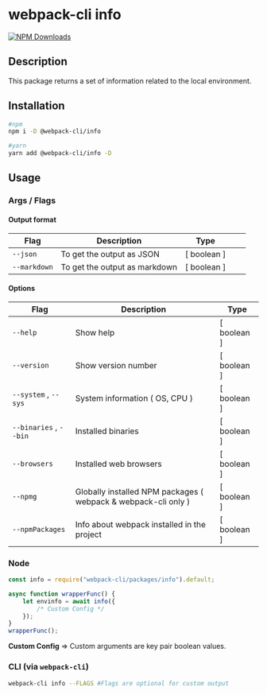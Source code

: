 # webpack-cli info

[![NPM Downloads][downloads]][downloads-url]

## Description

This package returns a set of information related to the local environment.

## Installation

```bash
#npm
npm i -D @webpack-cli/info

#yarn
yarn add @webpack-cli/info -D
```

## Usage

### Args / Flags

#### Output format

| Flag         | Description                   | Type        |     |     |
| ------------ | ----------------------------- | ----------- | --- | --- |
| `--json`     | To get the output as JSON     | [ boolean ] |     |     |
| `--markdown` | To get the output as markdown | [ boolean ] |     |     |

#### Options

| Flag                   | Description                                                    | Type        |
| ---------------------- | -------------------------------------------------------------- | ----------- |
| `--help`               | Show help                                                      | [ boolean ] |
| `--version`            | Show version number                                            | [ boolean ] |
| `--system` , `--sys`   | System information ( OS, CPU )                                 | [ boolean ] |
| `--binaries` , `--bin` | Installed binaries                                             | [ boolean ] |
| `--browsers`           | Installed web browsers                                         | [ boolean ] |
| `--npmg`               | Globally installed NPM packages ( webpack & webpack-cli only ) | [ boolean ] |
| `--npmPackages`        | Info about webpack installed in the project                    | [ boolean ] |

### Node

```js
const info = require("webpack-cli/packages/info").default;

async function wrapperFunc() {
	let envinfo = await info({
		/* Custom Config */
	});
}
wrapperFunc();
```

**Custom Config** => Custom arguments are key pair boolean values.

### CLI (via `webpack-cli`)

```bash
webpack-cli info --FLAGS #Flags are optional for custom output
```

[downloads]: https://img.shields.io/npm/dm/@webpack-cli/info.svg
[downloads-url]: https://www.npmjs.com/package/@webpack-cli/info

